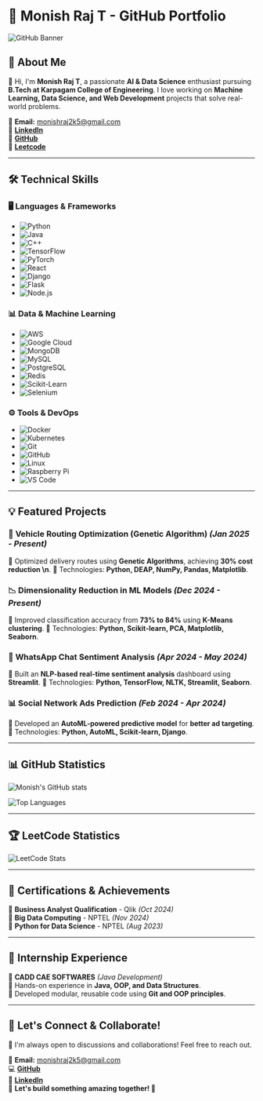 # 🚀 Monish Raj T - GitHub Portfolio

![GitHub Banner](https://via.placeholder.com/1000x250?text=Welcome+to+My+GitHub+Portfolio)

## 🌟 About Me

👋 Hi, I'm **Monish Raj T**, a passionate **AI & Data Science** enthusiast pursuing **B.Tech at Karpagam College of Engineering**. I love working on **Machine Learning, Data Science, and Web Development** projects that solve real-world problems.

📩 **Email:** monishraj2k5@gmail.com  
🔗 **[LinkedIn](https://www.linkedin.com/in/monish-raj-t/)**  
🔗 **[GitHub](https://github.com/MONISH-RAJ-T)**  
🔗 **[Leetcode](https://leetcode.com/u/monishraj2k5/)**  

---

## 🛠 Technical Skills

### 🖥️ Languages & Frameworks
- ![Python](https://img.shields.io/badge/Python-3776AB?style=for-the-badge&logo=python&logoColor=white)
- ![Java](https://img.shields.io/badge/Java-007396?style=for-the-badge&logo=java&logoColor=white)
- ![C++](https://img.shields.io/badge/C++-00599C?style=for-the-badge&logo=c%2B%2B&logoColor=white)
- ![TensorFlow](https://img.shields.io/badge/TensorFlow-FF6F00?style=for-the-badge&logo=tensorflow&logoColor=white)
- ![PyTorch](https://img.shields.io/badge/PyTorch-EE4C2C?style=for-the-badge&logo=pytorch&logoColor=white)
- ![React](https://img.shields.io/badge/React-61DAFB?style=for-the-badge&logo=react&logoColor=black)
- ![Django](https://img.shields.io/badge/Django-092E20?style=for-the-badge&logo=django&logoColor=white)
- ![Flask](https://img.shields.io/badge/Flask-000000?style=for-the-badge&logo=flask&logoColor=white)
- ![Node.js](https://img.shields.io/badge/Node.js-339933?style=for-the-badge&logo=nodedotjs&logoColor=white)

### 📊 Data & Machine Learning
- ![AWS](https://img.shields.io/badge/AWS-232F3E?style=for-the-badge&logo=amazonaws&logoColor=white)
- ![Google Cloud](https://img.shields.io/badge/Google%20Cloud-4285F4?style=for-the-badge&logo=google-cloud&logoColor=white)
- ![MongoDB](https://img.shields.io/badge/MongoDB-47A248?style=for-the-badge&logo=mongodb&logoColor=white)
- ![MySQL](https://img.shields.io/badge/MySQL-4479A1?style=for-the-badge&logo=mysql&logoColor=white)
- ![PostgreSQL](https://img.shields.io/badge/PostgreSQL-336791?style=for-the-badge&logo=postgresql&logoColor=white)
- ![Redis](https://img.shields.io/badge/Redis-DC382D?style=for-the-badge&logo=redis&logoColor=white)
- ![Scikit-Learn](https://img.shields.io/badge/Scikit%20Learn-F7931E?style=for-the-badge&logo=scikitlearn&logoColor=white)
- ![Selenium](https://img.shields.io/badge/Selenium-43B02A?style=for-the-badge&logo=selenium&logoColor=white)

### ⚙️ Tools & DevOps
- ![Docker](https://img.shields.io/badge/Docker-2496ED?style=for-the-badge&logo=docker&logoColor=white)
- ![Kubernetes](https://img.shields.io/badge/Kubernetes-326CE5?style=for-the-badge&logo=kubernetes&logoColor=white)
- ![Git](https://img.shields.io/badge/Git-F05032?style=for-the-badge&logo=git&logoColor=white)
- ![GitHub](https://img.shields.io/badge/GitHub-181717?style=for-the-badge&logo=github&logoColor=white)
- ![Linux](https://img.shields.io/badge/Linux-FCC624?style=for-the-badge&logo=linux&logoColor=black)
- ![Raspberry Pi](https://img.shields.io/badge/Raspberry%20Pi-C51A4A?style=for-the-badge&logo=raspberrypi&logoColor=white)
- ![VS Code](https://img.shields.io/badge/VS%20Code-007ACC?style=for-the-badge&logo=visualstudiocode&logoColor=white)

---

## 💡 Featured Projects

### 🚗 **Vehicle Routing Optimization (Genetic Algorithm)** *(Jan 2025 - Present)*
📌 Optimized delivery routes using **Genetic Algorithms**, achieving **30% cost reduction \n**.
📌 Technologies: **Python, DEAP, NumPy, Pandas, Matplotlib**.

### 📉 **Dimensionality Reduction in ML Models** *(Dec 2024 - Present)*
📌 Improved classification accuracy from **73% to 84%** using **K-Means clustering**.
📌 Technologies: **Python, Scikit-learn, PCA, Matplotlib, Seaborn**.

### 💬 **WhatsApp Chat Sentiment Analysis** *(Apr 2024 - May 2024)*
📌 Built an **NLP-based real-time sentiment analysis** dashboard using **Streamlit**.
📌 Technologies: **Python, TensorFlow, NLTK, Streamlit, Seaborn**.

### 📊 **Social Network Ads Prediction** *(Feb 2024 - Apr 2024)*
📌 Developed an **AutoML-powered predictive model** for **better ad targeting**.
📌 Technologies: **Python, AutoML, Scikit-learn, Django**.

---

## 📊 GitHub Statistics

![Monish's GitHub stats](https://github-readme-stats.vercel.app/api?username=MONISH-RAJ-T&show_icons=true&theme=radical)

![Top Languages](https://github-readme-stats.vercel.app/api/top-langs/?username=MONISH-RAJ-T&layout=compact&theme=radical)

---

## 🏆 LeetCode Statistics

![LeetCode Stats](https://leetcard.jacoblin.cool/monishraj2k5?theme=light&font=Baloo%20Tamma%202&ext=heatmap)

---

## 📜 Certifications & Achievements

🏅 **Business Analyst Qualification** - Qlik *(Oct 2024)*  
🏅 **Big Data Computing** - NPTEL *(Nov 2024)*  
🏅 **Python for Data Science** - NPTEL *(Aug 2023)*  

---

## 🏢 Internship Experience

🔹 **CADD CAE SOFTWARES** *(Java Development)*  
📌 Hands-on experience in **Java, OOP, and Data Structures**.  
📌 Developed modular, reusable code using **Git and OOP principles**.

---

## 🎯 Let's Connect & Collaborate!

💬 I'm always open to discussions and collaborations! Feel free to reach out.

📩 **Email:** monishraj2k5@gmail.com  
💻 **[GitHub](https://github.com/MONISH-RAJ-T)**  
🔗 **[LinkedIn](https://www.linkedin.com/in/monish-raj-t/)**  
🌟 **Let's build something amazing together! 🚀**

